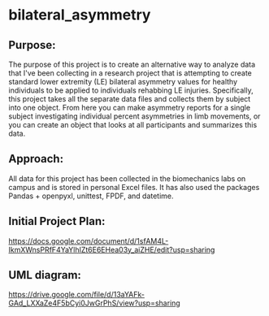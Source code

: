 # bilateral_asymmetry
## Purpose:
The purpose of this project is to create an alternative way to analyze data that I've been collecting in a research project that is attempting to create standard lower extremity (LE) bilateral asymmetry values for healthy individuals to be applied to individuals rehabbing LE injuries. Specifically, this project takes all the separate data files and collects them by subject into one object. From here you can make asymmetry reports for a single subject investigating individual percent asymmetries in limb movements, or you can create an object that looks at all participants and summarizes this data.

## Approach: 
All data for this project has been collected in the biomechanics labs on campus and is stored in personal Excel files. It has also used the packages Pandas + openpyxl, unittest, FPDF, and datetime.

## Initial Project Plan:
https://docs.google.com/document/d/1sfAM4L-IkmXWnsPRfF4YaYlhIZt6E6EHea03y_aiZHE/edit?usp=sharing

## UML diagram:
https://drive.google.com/file/d/13aYAFk-GAd_LXXaZe4F5bCyi0JwGrPhS/view?usp=sharing
